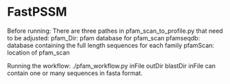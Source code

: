 # FastPSSM

Before running:
There are three pathes in pfam_scan_to_profile.py that need to be adjusted:
pfam_Dir: pfam database for pfam_scan
pfamseqdb: database containing the full length sequences for each family
pfamScan: location of pfam_scan

Running the workflow:
./pfam_workflow.py inFile outDir blastDir
inFile can contain one or many sequences in fasta format.
